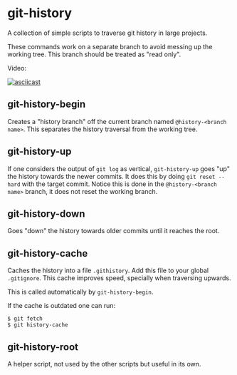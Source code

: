 # git-history

A collection of simple scripts to traverse git history in large projects.

These commands work on a separate branch to avoid messing up the working tree. This branch should be treated as "read only".

Video:

[![asciicast](https://asciinema.org/a/TuqGPjz4iERu1NPl2ytpeO9e6.svg)](https://asciinema.org/a/TuqGPjz4iERu1NPl2ytpeO9e6)

## git-history-begin

Creates a "history branch" off the current branch named `@history-<branch name>`. This separates the history traversal from the working tree.

## git-history-up

If one considers the output of `git log` as vertical, `git-history-up` goes "up"
the history towards the newer commits. It does this by doing `git reset --hard`
with the target commit. Notice this is done in the `@history-<branch name>`
branch, it does not reset the working branch.

## git-history-down

Goes "down" the history towards older commits until it reaches the root.

## git-history-cache

Caches the history into a file `.githistory`. Add this file to your global `.gitignore`. This cache improves speed, specially when traversing upwards.

This is called automatically by `git-history-begin`.

If the cache is outdated one can run:

```shell
$ git fetch
$ git history-cache
```

## git-history-root

A helper script, not used by the other scripts but useful in its own.
